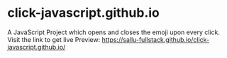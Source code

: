 # click-javascript.github.io
A JavaScript Project which opens and closes the emoji upon every click.
Visit the link to get live Preview: https://sallu-fullstack.github.io/click-javascript.github.io/

